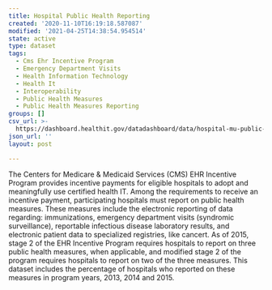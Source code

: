 ```yaml
---
title: Hospital Public Health Reporting
created: '2020-11-10T16:19:18.587087'
modified: '2021-04-25T14:38:54.954514'
state: active
type: dataset
tags:
  - Cms Ehr Incentive Program
  - Emergency Department Visits
  - Health Information Technology
  - Health It
  - Interoperability
  - Public Health Measures
  - Public Health Measures Reporting
groups: []
csv_url: >-
  https://dashboard.healthit.gov/datadashboard/data/hospital-mu-public-health-measures.csv
json_url: ''
layout: post

---
```

The Centers for Medicare &amp; Medicaid Services (CMS) EHR Incentive Program provides incentive payments for eligible hospitals to adopt and meaningfully use certified health IT. Among the requirements to receive an incentive payment, participating hospitals must report on public health measures. These measures include the electronic reporting of data regarding: immunizations, emergency department visits (syndromic surveillance), reportable infectious disease laboratory results, and electronic patient data to specialized registries, like cancert. As of 2015, stage 2 of the EHR Incentive Program requires hospitals to report on three public health measures, when applicable, and modified stage 2 of the program requires hospitals to report on two of the three measures. This dataset includes the percentage of hospitals who reported on these measures in program years, 2013, 2014 and 2015.
